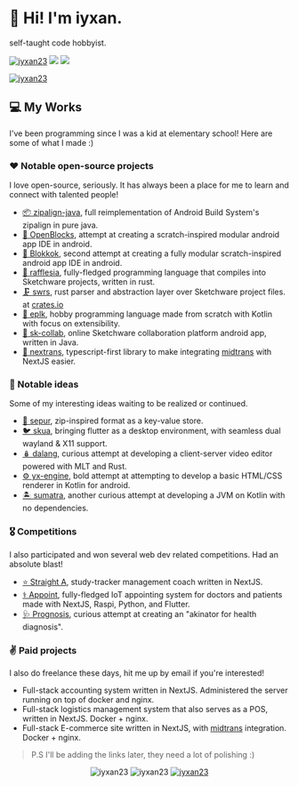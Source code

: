 # 👋 Hi! I'm iyxan.
self-taught code hobbyist.

<a href="https://github.com/iyxan23"><img src="https://komarev.com/ghpvc/?username=iyxan23&label=Profile%20views&color=0e75b6&style=flat" alt="iyxan23" /></a>
<a href="https://wakatime.com/@1c91a63c-2af2-4dd6-b92d-97988e8ae2e6"><img src="https://wakatime.com/badge/user/1c91a63c-2af2-4dd6-b92d-97988e8ae2e6.svg"/></a>
<a href="https://user-badge.committers.top/indonesia/iyxan23"><img src="https://user-badge.committers.top/indonesia/iyxan23.svg" /></a>

<a href="https://github.com/ryo-ma/github-profile-trophy"><img src="https://github-profile-trophy.vercel.app/?username=iyxan23&row=1&no-frame=true" alt="iyxan23" /></a>

## 💻 My Works

I've been programming since I was a kid at elementary school! Here are some of what I made :)

### ❤️ Notable open-source projects

I love open-source, seriously. It has always been a place for me to learn and connect with talented people!

 - [📦 zipalign-java](https://github.com/iyxan23/zipalign-java), full reimplementation of Android Build System's zipalign in pure java.
 - [🍱 OpenBlocks](https://github.com/OpenBlocksTeam), attempt at creating a scratch-inspired modular android app IDE in android.
 - [💫 Blokkok](https://github.com/Blokkok), second attempt at creating a fully modular scratch-inspired android app IDE in android.
 - [🌻 rafflesia](https://github.com/iyxan23/rafflesia), fully-fledged programming language that compiles into Sketchware projects, written in rust.
 - [🗜️ swrs](https://github.com/iyxan23/swrs), rust parser and abstraction layer over Sketchware project files. at [crates.io](https://crates.io/crates/swrs)
 - [📜 eplk](https://github.com/iyxan23/eplk), hobby programming language made from scratch with Kotlin with focus on extensibility.
 - [🤝 sk-collab](https://github.com/iyxan23/sk-collab), online Sketchware collaboration platform android app, written in Java.
 - [🧾 nextrans](https://github.com/iyxan23/nextrans), typescript-first library to make integrating [midtrans](https://midtrans.com) with NextJS easier.

### 🤔 Notable ideas

Some of my interesting ideas waiting to be realized or continued.

 - [🚂 sepur](https://github.com/iyxan23/sepur), zip-inspired format as a key-value store.
 - [🐦 skua](https://github.com/iyxan23/skua), bringing flutter as a desktop environment, with seamless dual wayland & X11 support.
 - [🪆 dalang](https://github.com/iyxan23/dalang), curious attempt at developing a client-server video editor powered with MLT and Rust.
 - [⚙️ yx-engine](https://github.com/iyxan23/yx-engine), bold attempt at attempting to develop a basic HTML/CSS renderer in Kotlin for android.
 - [🏝️ sumatra](https://github.com/iyxan23/sumatra), another curious attempt at developing a JVM on Kotlin with no dependencies.

### 🎖️ Competitions

I also participated and won several web dev related competitions. Had an absolute blast!

 - [⭐ Straight A](https://github.com/iyxan23/straighta), study-tracker management coach written in NextJS.
 - [⚕️ Appoint](https://github.com/iyxan23/appoint-robotic), fully-fledged IoT appointing system for doctors and patients made with NextJS, Raspi, Python, and Flutter.
 - [🩺 Prognosis](https://github.com/iyxan23/itfest-2023-straighta), curious attempt at creating an "akinator for health diagnosis".

### ✌️ Paid projects

I also do freelance these days, hit me up by email if you're interested!

 - Full-stack accounting system written in NextJS. Administered the server running on top of docker and nginx.
 - Full-stack logistics management system that also serves as a POS, written in NextJS. Docker + nginx.
 - Full-stack E-commerce site written in NextJS, with [midtrans](https://midtrans.com) integration. Docker + nginx.

> P.S I'll be adding the links later, they need a lot of polishing :)

<p align="center">
  <img src="https://github-readme-stats.vercel.app/api?username=iyxan23&show_icons=true&count_private=true&bg_color=00000000&text_color=808080&hide_border=true" alt="iyxan23" />
  <img src="https://github-readme-streak-stats.herokuapp.com?user=Iyxan23&theme=onedark&hide_border=true&background=00000000&stroke=80808080" alt="iyxan23" />
  <a href="https://wakatime.com/@Iyxan23"> <img src="https://github-readme-stats.vercel.app/api/wakatime?username=Iyxan23&show_icons=true&layout=compact&bg_color=00000000&text_color=808080&hide_border=true&range=all_time" alt="iyxan23" /> </a>
</p>
